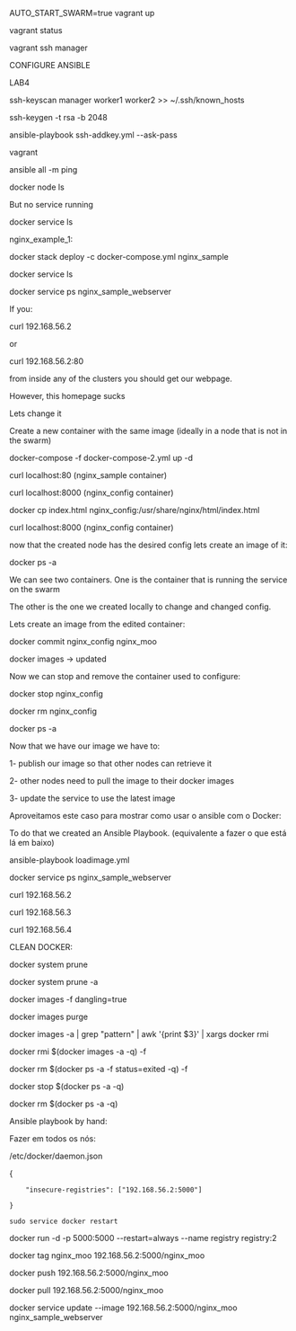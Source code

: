 AUTO_START_SWARM=true vagrant up

vagrant status

vagrant ssh manager



CONFIGURE ANSIBLE

LAB4

ssh-keyscan manager worker1 worker2 >> ~/.ssh/known_hosts

ssh-keygen -t rsa -b 2048

ansible-playbook ssh-addkey.yml --ask-pass

vagrant

ansible all -m ping



docker node ls

But no service running

docker service ls





nginx_example_1:

docker stack deploy -c docker-compose.yml nginx_sample

docker service ls

docker service ps nginx_sample_webserver



If you:

curl 192.168.56.2 

or 

curl 192.168.56.2:80

from inside any of the clusters you should get our webpage.



However, this homepage sucks

Lets change it

Create a new container with the same image (ideally in a node that is not in the swarm)

docker-compose -f docker-compose-2.yml up -d

curl localhost:80 (nginx_sample container)

curl localhost:8000 (nginx_config container)

docker cp index.html nginx_config:/usr/share/nginx/html/index.html

curl localhost:8000 (nginx_config container)



now that the created node has the desired config lets create an image of it:

docker ps -a



We can see two containers. One is the container that is running the service on the swarm

The other is the one we created locally to change and changed config.



Lets create an image from the edited container:

docker commit nginx_config nginx_moo



docker images -> updated



Now we can stop and remove the container used to configure:

docker stop nginx_config

docker rm nginx_config

docker ps -a



Now that we have our image we have to:

 1- publish our image so that other nodes can retrieve it

  2- other nodes need to pull the image to their docker images

  3- update the service to use the latest image



Aproveitamos este caso para mostrar como usar o ansible com o Docker:

To do that we created an Ansible Playbook. (equivalente a fazer o que está lá em baixo)

ansible-playbook loadimage.yml



docker service ps nginx_sample_webserver

curl 192.168.56.2

curl 192.168.56.3

curl 192.168.56.4





CLEAN DOCKER:

docker system prune

docker system prune -a

docker images -f dangling=true

docker images purge

docker images -a | grep "pattern" | awk '{print $3}' | xargs docker rmi

docker rmi $(docker images -a -q) -f

docker rm $(docker ps -a -f status=exited -q) -f

docker stop $(docker ps -a -q)

docker rm $(docker ps -a -q)











Ansible playbook by hand:

Fazer em todos os nós:

/etc/docker/daemon.json

{

	    "insecure-registries": ["192.168.56.2:5000"]

    }

    sudo service docker restart





docker run -d -p 5000:5000 --restart=always --name registry registry:2

docker tag nginx_moo 192.168.56.2:5000/nginx_moo

docker push 192.168.56.2:5000/nginx_moo



docker pull 192.168.56.2:5000/nginx_moo

docker service update --image 192.168.56.2:5000/nginx_moo nginx_sample_webserver
